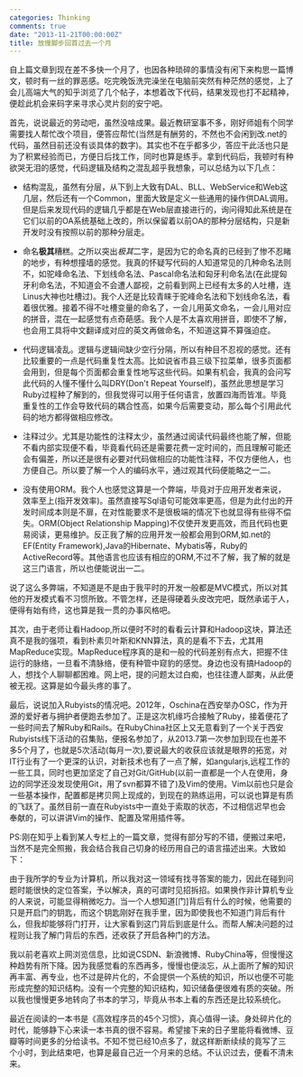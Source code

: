 ```yaml
---
categories: Thinking
comments: true
date: "2013-11-21T00:00:00Z"
title: 放慢脚步回首过去一个月
---
```

自上篇文章到现在差不多快一个月了，也因各种琐碎的事情没有闲下来构思一篇博文，顿时有一丝的罪恶感。吃完晚饭洗完澡坐在电脑前突然有种茫然的感觉，上了会儿高端大气的知乎浏览了几个帖子，本想着改下代码，结果发现也打不起精神，便趁此机会来码字来寻求心灵片刻的安宁吧。

首先，说说最近的劳动吧，虽然没啥成果。最近教研室事不多，刚好师姐有个同学需要找人帮忙改个项目，便答应帮忙(当然是有酬劳的，不然也不会闲到改.net的代码，虽然目前还没有谈具体的数字)。其实也不在乎都多少，答应干此活也只是为了积累经验而已，方便日后找工作，同时也算是练手。拿到代码后，我顿时有种欲哭无泪的感觉，代码逻辑及结构之混乱超乎我想象，可以总结为以下几点：

<!--more-->

- 结构混乱，虽然有分层，从下到上大致有DAL、BLL、WebService和Web这几层，然后还有一个Common，里面大致是定义一些通用的操作供DAL调用。但是后来发现代码的逻辑几乎都是在Web层直接进行的，询问得知此系统是在它们以前的OA系统基础上改的，所以保留着以前OA的那种分层结构，只是新开发时没有按照以前的那种分层走。

- 命名**极其**糟糕。之所以突出*极其*二字，是因为它的命名真的已经到了惨不忍睹的地步，有种想撞墙的感觉。我真的怀疑写代码的人知道常见的几种命名法则不，如驼峰命名法、下划线命名法、Pascal命名法和匈牙利命名法(在此提匈牙利命名法，不知道会不会遭人鄙视，之前看到网上已经有太多的人吐槽，连Linus大神也吐槽过)。我个人还是比较青睐于驼峰命名法和下划线命名法，看着很优雅。接着不得不吐槽变量的命名了，一会儿用英文命名，一会儿用对应的拼音，混在一起感觉有点奇葩感。我个人是不太喜欢用拼音，即使不了解，也会用工具将中文翻译成对应的英文再做命名，不知道这算不算强迫症。

- 代码逻辑凌乱。逻辑与逻辑间缺少空行分隔，所以有种目不忍视的感觉。还有比较重要的一点是代码重复性太高。比如说省市县三级下拉菜单，很多页面都会用到，但是每个页面都会重复性地写这些代码。如果有机会，我真的会问写此代码的人懂不懂什么叫DRY(Don't Repeat Yourself)，虽然此思想是学习Ruby过程种了解到的，但我觉得可以用于任何语言，放置四海而皆准。毕竟重复性的工作会导致代码的耦合性高，如果今后需要变动，那么每个引用此代码的地方都得做相应修改。

- 注释过少。尤其是功能性的注释太少，虽然通过阅读代码最终也能了解，但能不看内部实现便不看，毕竟看代码还是需要花费一定时间的，而且理解可能还会有偏差，所以还是很有必要对代码做相应的功能性注释，不仅方便他人，也方便自己。所以要了解一个人的编码水平，通过观其代码便能略之一二。

- 没有使用ORM。我个人也感觉这算是一个弊端，毕竟对于应用开发者来说，效率至上(指开发效率)。虽然直接写Sql语句可能效率更高，但是为此付出的开发时间成本则是不扉，在对性能要求不是很极端的情况下也就显得有些得不偿失。ORM(Object Relationship Mapping)不仅使开发更高效，而且代码也更易阅读，更易维护。反正我了解的应用开发一般都会用到ORM,如.net的EF(Entity Framework),Java的Hibernate、Mybatis等，Ruby的ActiveRecord等。其他语言也应该有相应的ORM,不过不了解，我了解的就是这三门语言，所以也便能说出一二。

说了这么多弊端，不知道是不是由于我平时的开发一般都是MVC模式，所以对其他的开发模式看不习惯所致。不管怎样，还是得硬着头皮改完吧，既然承诺于人，便得有始有终，这也算是我一贯的办事风格吧。

其次，由于老师让看Hadoop,所以便时不时的看看云计算和Hadoop这块，算法还真不是我的强项，看到朴素贝叶斯和KNN算法，真的是看不下去，尤其用MapReduce实现。MapReduce程序真的是和一般的代码差别有点大，把握不住运行的脉络，一旦看不清脉络，便有种管中窥豹的感觉。身边也没有搞Hadoop的人，想找个人聊聊都困难。网上吧，提的问题太过白痴，也往往遭人鄙夷，从此便被无视。这算是如今最头疼的事了。

最后，说说加入Rubyists的情况吧。2012年，Oschina在西安举办OSC，作为开源的爱好者与拥护者便跑去参加了。正是这次机缘巧合接触了Ruby，接着便花了一些时间去了解Ruby和Rails。在RubyChina社区上又无意看到了一个关于西安Rubyists线下活动的召集贴，便报名参加了，从2013.7第一次参加到现在也差不多5个月了，也就是5次活动(每月一次),要说最大的收获应该就是眼界的拓宽，对IT行业有了一个更深的认识，对新技术也有了一点了解，如angularjs,远程工作的一些工具，同时也更加坚定了自己对Git/GitHub(以前一直都是一个人在使用，身边的同学还没发现使用Git，用了svn都算不错了)及Vim的使用。Vim以前也只是会一些基本操作，配置都是拷贝网上现成的，到现在的熟练运用，可以说也算是有质的飞跃了。虽然目前一直在Rubyists中一直处于索取的状态，不过相信迟早也会奉献的，可以讲讲Vim的操作、配置及常用插件等。

PS:刚在知乎上看到某人专栏上的一篇文章，觉得有部分写的不错，便搬过来吧，当然不是完全照搬，我会结合我自己切身的经历用自己的语言描述出来。大致如下：

由于我所学的专业为计算机，所以我对这一领域有找寻答案的能力，因此在碰到问题时能很快的定位答案，予以解决，真的可谓时见招拆招。如果换作非计算机专业的人来说，可能显得稍微吃力。当一个人想知道[门]背后有什么的时候，他需要的只是开启门的钥匙，而这个钥匙刚好在我手里，因为即使我也不知道门背后有什么，但我却能够将门打开，让大家看到这门背后到底是什么。而帮人解决问题的过程则让我了解门背后的东西，还收获了开启各种门的方法。

我以前老喜欢上网浏览信息，比如说CSDN、新浪微博、RubyChina等，但慢慢这种趋势有所下降。因为我感觉看的东西再多，慢慢也便淡忘，从上面所了解的知识再丰富、再专业，也不过是碎片化的，不会提供一个系统的知识，所以也便不可能形成完整的知识结构。没有一个完整的知识结构，知识储备便很难有质的突破。所以我也慢慢更多地转向了书本的学习，毕竟从书本上看的东西还是比较系统化。

最近在阅读的一本书是《高效程序员的45个习惯》，真心值得一读。身处碎片化的时代，能够静下心来读一本书真的很不容易。希望接下来的日子里能将看微博、豆瓣等时间更多的分给读书。不知不觉已经10点多了，就这样断断续续的竟写了三个小时，到此结束吧，也算是最自己近一个月来的总结。不认识过去，便看不清未来。
